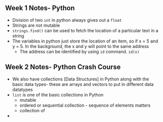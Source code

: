 
## Week 1 Notes- Python 

* Division of two `int` in python always gives out a `float `
* Strings are not mutable 
* `strings.find()` can be used to fetch the location of a particular text in a string
* The variables in python just store the location of an item,  so if x = 5 and y = 5. In the background, the x and y will point to the same address
	* The address can be identified by using `id` command. `id(x)`

## Week 2 Notes- Python Crash Course

* We also have collections [Data Structures] in Python along with the basic data types- these are arrays and vectors to put in different data datatypes
* `list` is one of the basic collections in Python
	* mutable
	* ordered or sequential collection - sequence of elements matters
	* collection of 
* 

<!--stackedit_data:
eyJoaXN0b3J5IjpbLTEzODczNTQ1OTcsLTk1ODIyNDIzOSwxOT
c0NzYxMDA2LDE4NjMyMDIxOTcsLTEwNTgzMjEwNTddfQ==
-->
